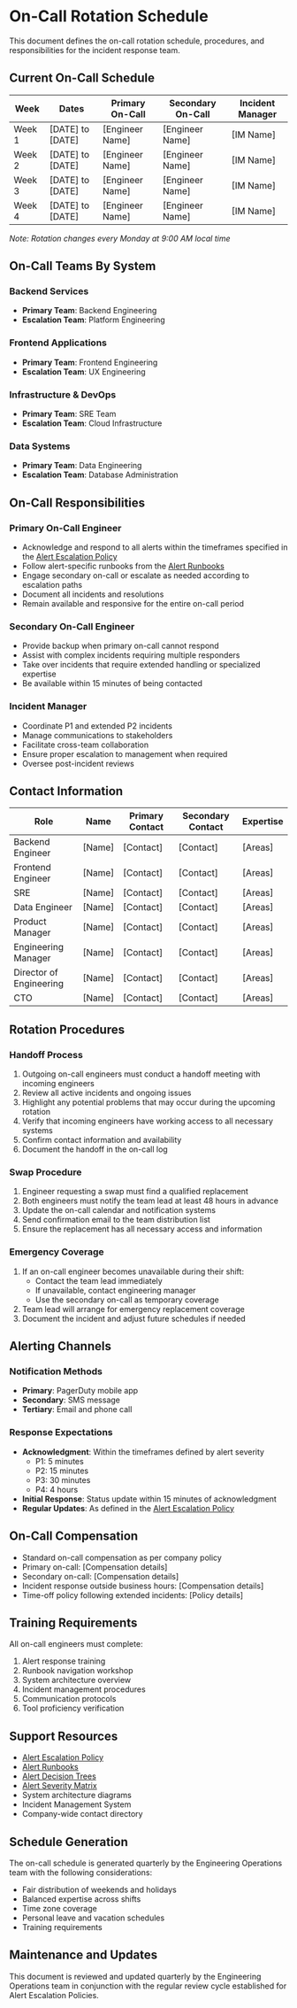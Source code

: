 # On-Call Rotation Schedule

This document defines the on-call rotation schedule, procedures, and responsibilities for the incident response team.

## Current On-Call Schedule

| Week | Dates | Primary On-Call | Secondary On-Call | Incident Manager |
|------|-------|-----------------|-------------------|------------------|
| Week 1 | [DATE] to [DATE] | [Engineer Name] | [Engineer Name] | [IM Name] |
| Week 2 | [DATE] to [DATE] | [Engineer Name] | [Engineer Name] | [IM Name] |
| Week 3 | [DATE] to [DATE] | [Engineer Name] | [Engineer Name] | [IM Name] |
| Week 4 | [DATE] to [DATE] | [Engineer Name] | [Engineer Name] | [IM Name] |

*Note: Rotation changes every Monday at 9:00 AM local time*

## On-Call Teams By System

### Backend Services
- **Primary Team**: Backend Engineering
- **Escalation Team**: Platform Engineering

### Frontend Applications
- **Primary Team**: Frontend Engineering
- **Escalation Team**: UX Engineering

### Infrastructure & DevOps
- **Primary Team**: SRE Team
- **Escalation Team**: Cloud Infrastructure

### Data Systems
- **Primary Team**: Data Engineering
- **Escalation Team**: Database Administration

## On-Call Responsibilities

### Primary On-Call Engineer
- Acknowledge and respond to all alerts within the timeframes specified in the [Alert Escalation Policy](./alert-escalation-policy.md)
- Follow alert-specific runbooks from the [Alert Runbooks](./alert-runbooks.md)
- Engage secondary on-call or escalate as needed according to escalation paths
- Document all incidents and resolutions
- Remain available and responsive for the entire on-call period

### Secondary On-Call Engineer
- Provide backup when primary on-call cannot respond
- Assist with complex incidents requiring multiple responders
- Take over incidents that require extended handling or specialized expertise
- Be available within 15 minutes of being contacted

### Incident Manager
- Coordinate P1 and extended P2 incidents
- Manage communications to stakeholders
- Facilitate cross-team collaboration
- Ensure proper escalation to management when required
- Oversee post-incident reviews

## Contact Information

| Role | Name | Primary Contact | Secondary Contact | Expertise |
|------|------|-----------------|-------------------|-----------|
| Backend Engineer | [Name] | [Contact] | [Contact] | [Areas] |
| Frontend Engineer | [Name] | [Contact] | [Contact] | [Areas] |
| SRE | [Name] | [Contact] | [Contact] | [Areas] |
| Data Engineer | [Name] | [Contact] | [Contact] | [Areas] |
| Product Manager | [Name] | [Contact] | [Contact] | [Areas] |
| Engineering Manager | [Name] | [Contact] | [Contact] | [Areas] |
| Director of Engineering | [Name] | [Contact] | [Contact] | [Areas] |
| CTO | [Name] | [Contact] | [Contact] | [Areas] |

## Rotation Procedures

### Handoff Process
1. Outgoing on-call engineers must conduct a handoff meeting with incoming engineers
2. Review all active incidents and ongoing issues
3. Highlight any potential problems that may occur during the upcoming rotation
4. Verify that incoming engineers have working access to all necessary systems
5. Confirm contact information and availability
6. Document the handoff in the on-call log

### Swap Procedure
1. Engineer requesting a swap must find a qualified replacement
2. Both engineers must notify the team lead at least 48 hours in advance
3. Update the on-call calendar and notification systems
4. Send confirmation email to the team distribution list
5. Ensure the replacement has all necessary access and information

### Emergency Coverage
1. If an on-call engineer becomes unavailable during their shift:
   - Contact the team lead immediately
   - If unavailable, contact engineering manager
   - Use the secondary on-call as temporary coverage
2. Team lead will arrange for emergency replacement coverage
3. Document the incident and adjust future schedules if needed

## Alerting Channels

### Notification Methods
- **Primary**: PagerDuty mobile app
- **Secondary**: SMS message
- **Tertiary**: Email and phone call

### Response Expectations
- **Acknowledgment**: Within the timeframes defined by alert severity
  - P1: 5 minutes
  - P2: 15 minutes
  - P3: 30 minutes
  - P4: 4 hours
- **Initial Response**: Status update within 15 minutes of acknowledgment
- **Regular Updates**: As defined in the [Alert Escalation Policy](./alert-escalation-policy.md)

## On-Call Compensation

- Standard on-call compensation as per company policy
- Primary on-call: [Compensation details]
- Secondary on-call: [Compensation details]
- Incident response outside business hours: [Compensation details]
- Time-off policy following extended incidents: [Policy details]

## Training Requirements

All on-call engineers must complete:
1. Alert response training
2. Runbook navigation workshop
3. System architecture overview
4. Incident management procedures
5. Communication protocols
6. Tool proficiency verification

## Support Resources

- [Alert Escalation Policy](./alert-escalation-policy.md)
- [Alert Runbooks](./alert-runbooks.md)
- [Alert Decision Trees](./alert-decision-trees.md)
- [Alert Severity Matrix](./alert-severity-matrix.md)
- System architecture diagrams
- Incident Management System
- Company-wide contact directory

## Schedule Generation

The on-call schedule is generated quarterly by the Engineering Operations team with the following considerations:
- Fair distribution of weekends and holidays
- Balanced expertise across shifts
- Time zone coverage
- Personal leave and vacation schedules
- Training requirements

## Maintenance and Updates

This document is reviewed and updated quarterly by the Engineering Operations team in conjunction with the regular review cycle established for Alert Escalation Policies. 